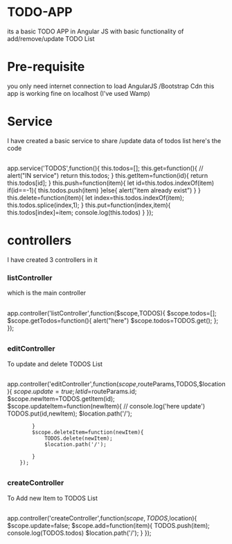 # TODO-APP
its a basic TODO APP in Angular JS with basic functionality of add/remove/update TODO List

# Pre-requisite
you only need internet connection to load AngularJS /Bootstrap Cdn
this app is working fine on localhost (I've used Wamp) 

# Service
 I have created a basic service to share /update data of todos list here's the code 
 
 ## 
 app.service('TODOS',function(){
			this.todos=[];
			this.get=function(){
				// alert("IN service")
				return this.todos;
			}
			this.getItem=function(id){
				return this.todos[id];
			}
			this.push=function(item){
				let id=this.todos.indexOf(item)
				if(id==-1){
					this.todos.push(item)
				}else{
					alert("item already exist")
				}
			}
			this.delete=function(item){
				let index=this.todos.indexOf(item);
				this.todos.splice(index,1);
			}
			this.put=function(index,item){
				this.todos[index]=item;
				console.log(this.todos)
			}
		});
##

# controllers 
I have created 3 controllers in it 

### listController 
which is the main controller 
## 
app.controller('listController',function($scope,TODOS){
			$scope.todos=[];
			$scope.getTodos=function(){
				alert("here")
				$scope.todos=TODOS.get();
			};
		});
##
### editController 
To update and delete TODOS List 
##
app.controller('editController',function($scope,$routeParams,TODOS,$location){
			$scope.update=true;
			let id=$routeParams.id;
			$scope.newItem=TODOS.getItem(id);
			$scope.updateItem=function(newItem){
				// console.log('here update')
				TODOS.put(id,newItem);
				$location.path('/');

			}
			$scope.deleteItem=function(newItem){
				TODOS.delete(newItem);
				$location.path('/');

			}
		});
##
### createController
To Add new Item to TODOS List
##
app.controller('createController',function($scope,TODOS,$location){
			$scope.update=false;
			$scope.add=function(item){
				TODOS.push(item);
				console.log(TODOS.todos)
				$location.path('/');
			}
		});
##
